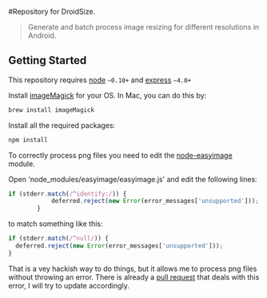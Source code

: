 #Repository for DroidSize.
>Generate and batch process image resizing for different resolutions in Android.

## Getting Started
This repository requires [node](nodejs.org) `~0.10+` and [express](https://github.com/strongloop/express) `~4.0+`

Install [imageMagick](www.imagemagick.org) for your OS. In Mac, you can do this by:

```js
brew install imageMagick
```

Install all the required packages:

```js
npm install
```
To correctly process png files you need to edit the [node-easyimage](https://github.com/hacksparrow/node-easyimage) module.

Open 'node_modules/easyimage/easyimage.js' and edit the following lines:

```js
if (stderr.match(/^identify:/)) {
			deferred.reject(new Error(error_messages['unsupported']));
		}
```
to match something like this:

```js
if (stderr.match(/^null/)) {
  deferred.reject(new Error(error_messages['unsupported']));
}
```

That is a vey hackish way to do things, but it allows me to process png files without throwing an error.
There is already a [pull request](https://github.com/hacksparrow/node-easyimage/pull/37) that deals with this error, I will try to update accordingly.
